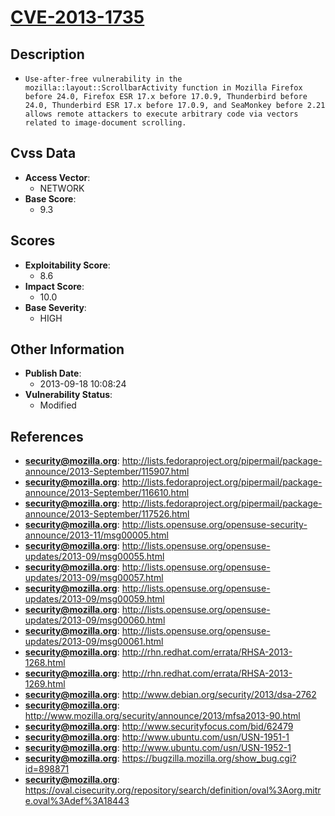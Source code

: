 
# [CVE-2013-1735](https://cve.mitre.org/cgi-bin/cvename.cgi?name=CVE-2013-1735)

## Description

- `Use-after-free vulnerability in the mozilla::layout::ScrollbarActivity function in Mozilla Firefox before 24.0, Firefox ESR 17.x before 17.0.9, Thunderbird before 24.0, Thunderbird ESR 17.x before 17.0.9, and SeaMonkey before 2.21 allows remote attackers to execute arbitrary code via vectors related to image-document scrolling.`

## Cvss Data

- **Access Vector**:
  - NETWORK
- **Base Score**:
  - 9.3

## Scores

- **Exploitability Score**:
  - 8.6
- **Impact Score**:
  - 10.0
- **Base Severity**:
  - HIGH

## Other Information

- **Publish Date**:
  - 2013-09-18 10:08:24
- **Vulnerability Status**:
  - Modified

## References

- **security@mozilla.org**: http://lists.fedoraproject.org/pipermail/package-announce/2013-September/115907.html
- **security@mozilla.org**: http://lists.fedoraproject.org/pipermail/package-announce/2013-September/116610.html
- **security@mozilla.org**: http://lists.fedoraproject.org/pipermail/package-announce/2013-September/117526.html
- **security@mozilla.org**: http://lists.opensuse.org/opensuse-security-announce/2013-11/msg00005.html
- **security@mozilla.org**: http://lists.opensuse.org/opensuse-updates/2013-09/msg00055.html
- **security@mozilla.org**: http://lists.opensuse.org/opensuse-updates/2013-09/msg00057.html
- **security@mozilla.org**: http://lists.opensuse.org/opensuse-updates/2013-09/msg00059.html
- **security@mozilla.org**: http://lists.opensuse.org/opensuse-updates/2013-09/msg00060.html
- **security@mozilla.org**: http://lists.opensuse.org/opensuse-updates/2013-09/msg00061.html
- **security@mozilla.org**: http://rhn.redhat.com/errata/RHSA-2013-1268.html
- **security@mozilla.org**: http://rhn.redhat.com/errata/RHSA-2013-1269.html
- **security@mozilla.org**: http://www.debian.org/security/2013/dsa-2762
- **security@mozilla.org**: http://www.mozilla.org/security/announce/2013/mfsa2013-90.html
- **security@mozilla.org**: http://www.securityfocus.com/bid/62479
- **security@mozilla.org**: http://www.ubuntu.com/usn/USN-1951-1
- **security@mozilla.org**: http://www.ubuntu.com/usn/USN-1952-1
- **security@mozilla.org**: https://bugzilla.mozilla.org/show_bug.cgi?id=898871
- **security@mozilla.org**: https://oval.cisecurity.org/repository/search/definition/oval%3Aorg.mitre.oval%3Adef%3A18443
